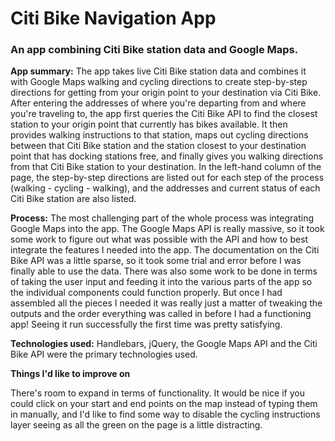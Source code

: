 # Citi Bike Navigation App
### An app combining Citi Bike station data and Google Maps.

**App summary:**
The app takes live Citi Bike station data and combines it with Google Maps walking and cycling directions
to create step-by-step directions for getting from your origin point to your destination via Citi Bike. After entering the addresses of where you're departing from and where you're traveling to, the app first queries the Citi Bike API to find the closest station to your origin point that currently has bikes available. It then provides walking instructions to that station, maps out cycling directions between that Citi Bike station and the station closest to your destination point that has docking stations free, and finally gives you walking directions from that Citi Bike station to your destination. In the left-hand column of the page, the step-by-step directions are listed out for each step of the process (walking - cycling - walking), and the addresses and current status of each Citi Bike station are also listed.

**Process:**
The most challenging part of the whole process was integrating Google Maps into the app. The Google Maps API is really massive, so it took some work to figure out what was possible with the API and how to best integrate the features I needed into the app. The documentation on the Citi Bike API was a little sparse, so it took some trial and error before I was finally able to use the data. There was also some work to be done in terms of taking the user input and feeding it into the various parts of the app so the individual components could function properly. But once I had assembled all the pieces I needed it was really just a matter of tweaking the outputs and the order everything was called in before I had a functioning app! Seeing it run successfully the first time was pretty satisfying.

**Technologies used:**
Handlebars, jQuery, the Google Maps API and the Citi Bike API were the primary technologies used.

**Things I'd like to improve on**

There's room to expand in terms of functionality. It would be nice if you could click on your start and end points on the map instead of typing them in manually, and I'd like to find some way to disable the cycling instructions layer seeing as all the green on the page is a little distracting.
